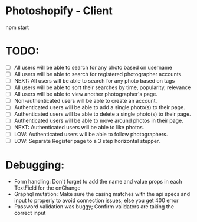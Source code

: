 # Photoshopify - Client

npm start

# TODO:

- [ ] All users will be able to search for any photo based on username
- [ ] All users will be able to search for registered photographer accounts.
- [ ] NEXT: All users will be able to search for any photo based on tags
- [ ] All users will be able to sort their searches by time, popularity, relevance
- [ ] All users will be able to view another photographer's page.
- [ ] Non-authenticated users will be able to create an account.
- [ ] Authenticated users will be able to add a single photo(s) to their page.
- [ ] Authenticated users will be able to delete a single photo(s) to their page.
- [ ] Authenticated users will be able to move around photos in their page.
- [ ] NEXT: Authenticated users will be able to like photos.
- [ ] LOW: Authenticated users will be able to follow photographers.
- [ ] LOW: Separate Register page to a 3 step horizontal stepper.

# Debugging:

- Form handling: Don't forget to add the name and value props in each TextField for the onChange
- Graphql mutation: Make sure the casing matches with the api specs and input to properly to avoid connection issues; else you get 400 error
- Password validation was buggy; Confirm validators are taking the correct input
